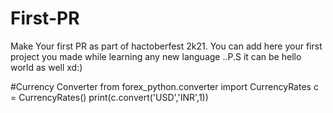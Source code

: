 # First-PR
Make Your first PR as part of hactoberfest 2k21. You can add here your first project you made while learning any new language ..P.S it can be hello world as well xd:)

#Currency Converter
from forex_python.converter import CurrencyRates
c = CurrencyRates()
print(c.convert('USD','INR',1))
